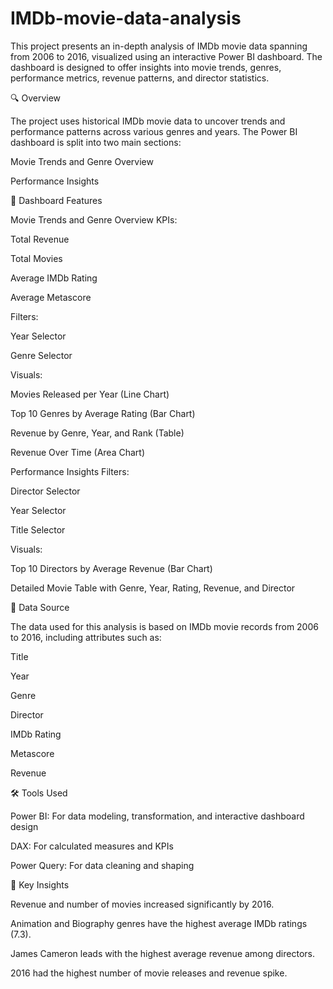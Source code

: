 # IMDb-movie-data-analysis
This project presents an in-depth analysis of IMDb movie data spanning from 2006 to 2016, visualized using an interactive Power BI dashboard. The dashboard is designed to offer insights into movie trends, genres, performance metrics, revenue patterns, and director statistics.

🔍 Overview

The project uses historical IMDb movie data to uncover trends and performance patterns across various genres and years. The Power BI dashboard is split into two main sections:

Movie Trends and Genre Overview

Performance Insights

🧩 Dashboard Features

Movie Trends and Genre Overview
KPIs:

 Total Revenue

 Total Movies

 Average IMDb Rating

 Average Metascore

Filters:

 Year Selector

 Genre Selector

Visuals:

 Movies Released per Year (Line Chart)

 Top 10 Genres by Average Rating (Bar Chart)

 Revenue by Genre, Year, and Rank (Table)

 Revenue Over Time (Area Chart)

Performance Insights
Filters:

 Director Selector

 Year Selector

Title Selector

Visuals:

 Top 10 Directors by Average Revenue (Bar Chart)

 Detailed Movie Table with Genre, Year, Rating, Revenue, and Director

📁 Data Source

The data used for this analysis is based on IMDb movie records from 2006 to 2016, including attributes such as:

Title

Year

Genre

Director

IMDb Rating

Metascore

Revenue

🛠️ Tools Used

Power BI: For data modeling, transformation, and interactive dashboard design

DAX: For calculated measures and KPIs

Power Query: For data cleaning and shaping

🎯 Key Insights

Revenue and number of movies increased significantly by 2016.

Animation and Biography genres have the highest average IMDb ratings (7.3).

James Cameron leads with the highest average revenue among directors.

2016 had the highest number of movie releases and revenue spike.
